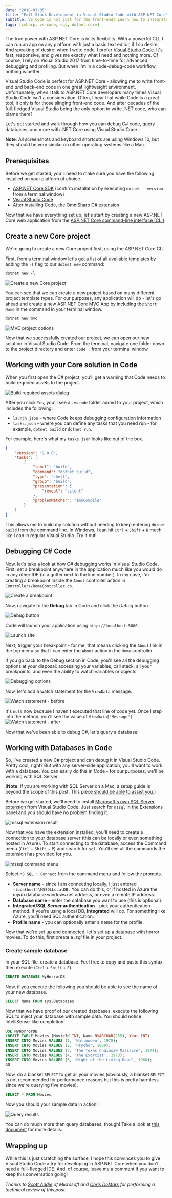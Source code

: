```yaml
---
date: "2018-03-05"
title: "Full-Stack Development in Visual Studio Code with ASP.NET Core"
subtitle: VS Code is not just for the front-end! Learn how to integrate C# and even SQL Server in your VS Code workflow.
tags: [csharp, vs-code, sql, dotnet-core]
---
```



The true power with ASP.NET Core is in its flexibility. With a powerful CLI, I can run an app on any platform with just a basic text editor, if I so desire. And speaking of desire: when I write code, I prefer [Visual Studio Code](https://code.visualstudio.com/). It's fast, responsive, and gives me exactly what I need and nothing more. Of course, I rely on Visual Studio 2017 from time-to-time for advanced debugging and profiling. But when I'm in a code-debug-code workflow, nothing is better.

Visual Studio Code is perfect for ASP.NET Core - allowing me to write front-end *and* back-end code in one great lightweight environment. Unfortunately, when I talk to ASP.NET Core developers many times Visual Studio Code isn't a consideration. Often, I hear that while Code is a great tool, it only is for those slinging front-end code. And after decades of the full-fledged Visual Studio being the only option to write .NET code, who can blame them?

Let's get started and walk through how you can debug C# code, query databases, and more with .NET Core using Visual Studio Code.

**Note**: All screenshots and keyboard shortcuts are using Windows 10, but they should be very similar on other operating systems like a Mac.

## Prerequisites

Before we get started, you'll need to make sure you have the following installed on your platform of choice.

- [ASP.NET Core SDK](https://www.microsoft.com/net/learn/get-started/windows) (confirm installation by executing `dotnet --version` from a terminal window)
- [Visual Studio Code](https://code.visualstudio.com/)
- After installing Code, the [OmniSharp C# extension](https://marketplace.visualstudio.com/items?itemName=ms-vscode.csharp)

Now that we have everything set up, let's start by creating a new ASP.NET Core web application from the [ASP.NET Core command-line interface (CLI)](https://docs.microsoft.com/dotnet/core/tools/?tabs=netcore2x).

## Create a new Core project

We're going to create a new Core project first, using the ASP.NET Core CLI.

First, from a terminal window let's get a list of all available templates by adding the `-l` flag to our `dotnet new` command:

`dotnet new -l`

![Create a new Core project](https://raw.githubusercontent.com/daveabrock/blog-assets/master/blog/fullstackwithcode/dotnet-new-l.PNG)

You can see that we can create a new project based on many different project template types. For our purposes, any application will do - let's go ahead and create a new ASP.NET Core MVC App by including the `Short Name` in the command in your terminal window.

`dotnet new mvc`

![MVC project options](https://raw.githubusercontent.com/daveabrock/blog-assets/master/blog/fullstackwithcode/dotnet-new-mvc.PNG)

Now that we successfully created our project, we can open our new solution in Visual Studio Code. From the terminal, navigate one folder down to the project directory and enter `code .` from your terminal window.

## Working with your Core solution in Code

When you first open the C# project, you'll get a warning that Code needs to build required assets to the project.

![Build required assets dialog](https://raw.githubusercontent.com/daveabrock/blog-assets/master/blog/fullstackwithcode/required-assets.PNG)

After you click `Yes`, you'll see a `.vscode` folder added to your project, which includes the following:

- `launch.json` - where Code keeps debugging configuration information
- `tasks.json` - where you can define any tasks that you need run - for example, `dotnet build` or `dotnet run`.

For example, here's what my `tasks.json` looks like out of the box.

```json
{
    "version": "2.0.0",
    "tasks": [
        {
            "label": "build",
            "command": "dotnet build",
            "type": "shell",
            "group": "build",
            "presentation": {
                "reveal": "silent"
            },
            "problemMatcher": "$msCompile"
        }
    ]
}
```

This allows me to build my solution without needing to keep entering `dotnet build` from the command line. In Windows, I can hit `Ctrl` + `Shift` + `B` much like I can in regular Visual Studio. Try it out!

## Debugging C# Code

Now, let's take a look at how C# debugging works in Visual Studio Code. First, set a breakpoint anywhere in the application much like you would do in any other IDE (in a gutter next to the line number). In my case, I'm creating a breakpoint inside the `About` controller action in `Controllers/HomeController.cs`.

![Create a breakpoint](https://raw.githubusercontent.com/daveabrock/blog-assets/master/blog/fullstackwithcode/breakpoint.PNG)

Now, navigate to the **Debug** tab in Code and click the *Debug* button.

![Debug button](https://raw.githubusercontent.com/daveabrock/blog-assets/master/blog/fullstackwithcode/debug-button.PNG)

Code will launch your application using `http://localhost:5000`.

![Launch site](https://raw.githubusercontent.com/daveabrock/blog-assets/master/blog/fullstackwithcode/localhost.PNG)

Next, trigger your breakpoint - for me, that means clicking the `About` link in the top menu so that I can enter the `About` action in the `Home` controller.

If you go back to the Debug section in Code, you'll see all the debugging options at your disposal: accessing your variables, call stack, all your breakpoints, and even the ability to watch variables or objects.

![Debugging options](https://raw.githubusercontent.com/daveabrock/blog-assets/master/blog/fullstackwithcode/debug.PNG)

Now, let's add a watch statement for the `ViewData` message.

![Watch statement - before](https://raw.githubusercontent.com/daveabrock/blog-assets/master/blog/fullstackwithcode/watch-before.png)

It's `null` now because I haven't executed that line of code yet. Once I step into the method, you'll see the value of `ViewData["Message"]`.
![Watch statement - after](https://raw.githubusercontent.com/daveabrock/blog-assets/master/blog/fullstackwithcode/watch-after.PNG)

Now that we've been able to debug C#, let's query a database!

## Working with Databases in Code

So, I've created a new C# project and can debug it in Visual Studio Code. Pretty cool, right? But with any server-side application, you'll want to work with a database. You can easily do this in Code - for our purposes, we'll be working with SQL Server.

(**Note**: If you are working with SQL Server on a Mac, a setup guide is beyond the scope of this post. This piece [should be able to assist you](https://docs.microsoft.com/en-us/sql/linux/quickstart-install-connect-docker).)

Before we get started, we'll need to install [Microsoft's own SQL Server extension](https://marketplace.visualstudio.com/items?itemName=ms-mssql.mssql) from Visual Studio Code. Just search for `mssql` in the Extensions panel and you should have no problem finding it.

![mssql extension result](https://raw.githubusercontent.com/daveabrock/blog-assets/master/blog/fullstackwithcode/mssql.PNG)

Now that you have the extension installed, you'll need to create a connection to your database server (this can be locally or even something hosted in Azure). To start connecting to the database, access the Command menu (`Ctrl` + `Shift` + `P`) and search for `sql`. You'll see all the commands the extension has provided for you.

![mssql command menu](https://raw.githubusercontent.com/daveabrock/blog-assets/master/blog/fullstackwithcode/command-menu.png)

Select `MS SQL : Connect` from the command menu and follow the prompts.

- **Server name** - since I am connecting locally, I just entered `(localhost)\MSSQLLocalDB.` You can do this, or if hosted in Azure the *mydb*.database.windows.net address, or even a remote IP address.
- **Database name** - enter the database you want to use (this is optional).
- **Integrated/SQL Server authentication** - pick your authentication method. If you're using a local DB, **Integrated** will do. For something like Azure, you'll need SQL authentication.
- **Profile name** - you can optionally enter a name for the profile.

Now that we're set up and connected, let's set up a database with horror movies. To do this, first create a *.sql* file in your project.

### Create sample database

In your SQL file, create a database. Feel free to copy and paste this syntax, then execute (`Ctrl` + `Shift` + `E`).

```sql
CREATE DATABASE MyHorrorDB
```

Now, if you execute the following you should be able to see the name of your new database.

```sql
SELECT Name FROM sys.Databases
```

Now that we have proof of our created databases, execute the following SQL to inject your database with sample data. You should notice IntelliSense-like completion!

```sql
USE MyHorrorDB
CREATE TABLE Movies (MovieId INT, Name NVARCHAR(255), Year INT)
INSERT INTO Movies VALUES (1, 'Halloween', 1978);
INSERT INTO Movies VALUES (2, 'Psycho', 1960);
INSERT INTO Movies VALUES (3, 'The Texas Chainsaw Massacre', 1974);
INSERT INTO Movies VALUES (4, 'The Exorcist', 1973);
INSERT INTO Movies VALUES (5, 'Night of the Living Dead', 1968);
GO
```

Now, do a blanket `SELECT` to get all your movies (obviously, a blanket `SELECT` is not recommended for performance reasons but this is pretty harmless since we're querying five movies).

```sql
SELECT * FROM Movies
```

Now you should your sample data in action!

![Query results](https://raw.githubusercontent.com/daveabrock/blog-assets/master/blog/fullstackwithcode/horror-movies.PNG)

You can do much more than query databases, though! Take a look at [this document](https://docs.microsoft.com/sql/linux/sql-server-linux-develop-use-vscode) for more details.

## Wrapping up

While this is just scratching the surface, I hope this convinces you to give Visual Studio Code a try for developing in ASP.NET Core when you don't need a full-fledged IDE. And, of course, leave me a comment if you want to keep this conversation going!

*Thanks to [Scott Addie](https://twitter.com/Scott_Addie) of Microsoft and [Chris DeMars](https://twitter.com/saltnburnem) for performing a technical review of this post.*
